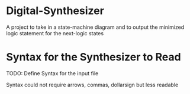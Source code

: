 # Digital-Synthesizer
A project to take in a state-machine diagram and to output the minimized logic statement for the next-logic states

# Syntax for the Synthesizer to Read
TODO: Define Syntax for the input file

Syntax could not require arrows, commas, dollarsign but less readable
